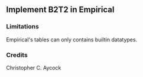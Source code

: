 ## Implement B2T2 in Empirical

### Limitations

Empirical's tables can only contains builtin datatypes.

### Credits

Christopher C. Aycock
